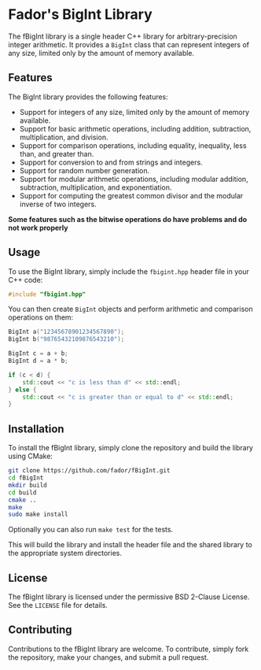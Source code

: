 # Fador's BigInt Library

The fBigInt library is a single header C++ library for arbitrary-precision integer arithmetic. It provides a `BigInt` class that can represent integers of any size, limited only by the amount of memory available.

## Features

The BigInt library provides the following features:

- Support for integers of any size, limited only by the amount of memory available.
- Support for basic arithmetic operations, including addition, subtraction, multiplication, and division.
- Support for comparison operations, including equality, inequality, less than, and greater than.
- Support for conversion to and from strings and integers.
- Support for random number generation.
- Support for modular arithmetic operations, including modular addition, subtraction, multiplication, and exponentiation.
- Support for computing the greatest common divisor and the modular inverse of two integers.

**Some features such as the bitwise operations do have problems and do not work properly**

## Usage

To use the BigInt library, simply include the `fbigint.hpp` header file in your C++ code:

```cpp
#include "fbigint.hpp"
```

You can then create `BigInt` objects and perform arithmetic and comparison operations on them:

```cpp
BigInt a("12345678901234567890");
BigInt b("98765432109876543210");

BigInt c = a + b;
BigInt d = a * b;

if (c < d) {
    std::cout << "c is less than d" << std::endl;
} else {
    std::cout << "c is greater than or equal to d" << std::endl;
}
```

## Installation

To install the fBigInt library, simply clone the repository and build the library using CMake:

```bash
git clone https://github.com/fador/fBigInt.git
cd fBigInt
mkdir build
cd build
cmake ..
make
sudo make install
```

Optionally you can also run `make test` for the tests.

This will build the library and install the header file and the shared library to the appropriate system directories.

## License

The fBigInt library is licensed under the permissive BSD 2-Clause License. See the `LICENSE` file for details.

## Contributing

Contributions to the fBigInt library are welcome. To contribute, simply fork the repository, make your changes, and submit a pull request.